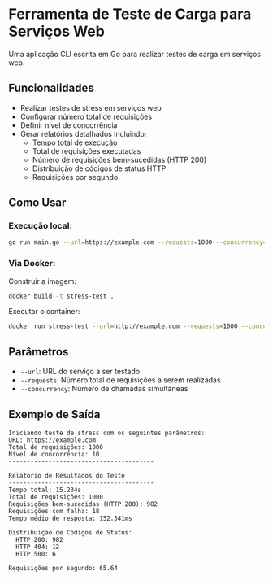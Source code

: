 # Ferramenta de Teste de Carga para Serviços Web

Uma aplicação CLI escrita em Go para realizar testes de carga em serviços web.

## Funcionalidades

- Realizar testes de stress em serviços web
- Configurar número total de requisições
- Definir nível de concorrência
- Gerar relatórios detalhados incluindo:
  - Tempo total de execução
  - Total de requisições executadas
  - Número de requisições bem-sucedidas (HTTP 200)
  - Distribuição de códigos de status HTTP
  - Requisições por segundo

## Como Usar

### Execução local:

```bash
go run main.go --url=https://example.com --requests=1000 --concurrency=10
```

### Via Docker:

Construir a imagem:
```bash
docker build -t stress-test .
```

Executar o container:
```bash
docker run stress-test --url=http://example.com --requests=1000 --concurrency=10
```

## Parâmetros

- `--url`: URL do serviço a ser testado
- `--requests`: Número total de requisições a serem realizadas
- `--concurrency`: Número de chamadas simultâneas

## Exemplo de Saída

```
Iniciando teste de stress com os seguintes parâmetros:
URL: https://example.com
Total de requisições: 1000
Nível de concorrência: 10
----------------------------------------

Relatório de Resultados do Teste
----------------------------------------
Tempo total: 15.234s
Total de requisições: 1000
Requisições bem-sucedidas (HTTP 200): 982
Requisições com falha: 18
Tempo médio de resposta: 152.341ms

Distribuição de Códigos de Status:
  HTTP 200: 982
  HTTP 404: 12
  HTTP 500: 6

Requisições por segundo: 65.64
```